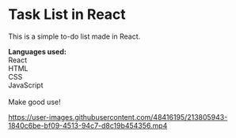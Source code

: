 # Task List in React

This is a simple to-do list made in React.

<b>Languages used:</b>
<br>
React<br>
HTML<br>
CSS<br>
JavaScript
<br><br>
Make good use!


https://user-images.githubusercontent.com/48416195/213805943-1840c6be-bf09-4513-94c7-d8c19b454356.mp4

